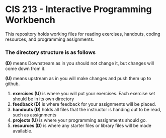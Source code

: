 # CIS 213 - Interactive Programming Workbench

This repository holds working files for reading exercises, handouts, coding resources, and programming assignments.

### The directory structure is as follows 
**(D)** means Downstream as in you should not change it, but changes will come down from it.

**(U)** means upstream as in you will make changes and push them up to github.
1. **exercises (U)** is where you will put your exercises. Each exercise set should be in its own directory
1. **feedback (D)** is where feedback for your assignments will be placed.
1. **handouts (D)** holds all files that the instructor is handing out to be read, such as assignments 
1. **projects (U)** is where your programming assignments should go.
1. **resources (D)**  is where any starter files or library files will be made available.
